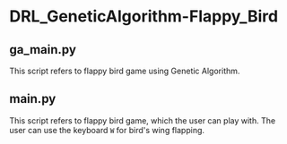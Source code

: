 # DRL_GeneticAlgorithm-Flappy_Bird

## ga_main.py
This script refers to flappy bird game using Genetic Algorithm.    

## main.py
This script refers to flappy bird game, which the user can play with. The user can use the keyboard `W` for bird's wing flapping.
